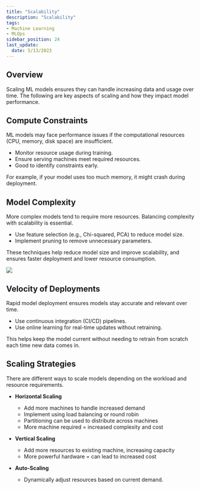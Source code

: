 ```yaml
---
title: "Scalability"
description: "Scalability"
tags: 
- Machine Learning
- MLOps
sidebar_position: 24
last_update:
  date: 5/13/2023
---
```


## Overview

Scaling ML models ensures they can handle increasing data and usage over time. The following are key aspects of scaling and how they impact model performance.

## Compute Constraints 

ML models may face performance issues if the computational resources (CPU, memory, disk space) are insufficient.

- Monitor resource usage during training.
- Ensure serving machines meet required resources.
- Good to identify constraints early.

For example, if your model uses too much memory, it might crash during deployment. 

## Model Complexity 

More complex models tend to require more resources. Balancing complexity with scalability is essential.

- Use feature selection (e.g., Chi-squared, PCA) to reduce model size.
- Implement pruning to remove unnecessary parameters.

These techniques help reduce model size and improve scalability, and ensures faster deployment and lower resource consumption.

<div class="img-center"> 

![](/img/docs/Screenshot-2025-03-19-081441.png)

</div>


## Velocity of Deployments

Rapid model deployment ensures models stay accurate and relevant over time.

- Use continuous integration (CI/CD) pipelines.
- Use online learning for real-time updates without retraining.

This helps keep the model current without needing to retrain from scratch each time new data comes in.

## Scaling Strategies

There are different ways to scale models depending on the workload and resource requirements.

- **Horizontal Scaling**
  - Add more machines to handle increased demand
  - Implement using load balancing or round robin
  - Partitioning can be used to distribute across machines
  - More machine required = increased complexity and cost
 
- **Vertical Scaling**
  - Add more resources to existing machine, increasing capacity
  - More powerful hardware = can lead to increased cost

- **Auto-Scaling**
  - Dynamically adjust resources based on current demand.
